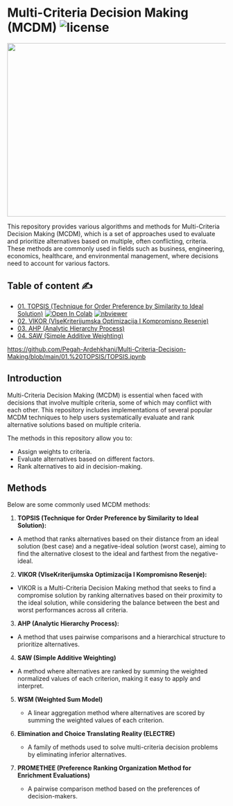 # Multi-Criteria Decision Making (MCDM) ![license](https://img.shields.io/github/license/Pegah-Ardehkhani/Multi-Criteria-Decision-Making.svg)

<p align="center"> 
  <img width="600" height="400" src="https://i.ytimg.com/vi/7OoKJHvsUbo/maxresdefault.jpg"> 
</p>

This repository provides various algorithms and methods for Multi-Criteria Decision Making (MCDM), which is a set of approaches used to evaluate and prioritize alternatives based on multiple, often conflicting, criteria. These methods are commonly used in fields such as business, engineering, economics, healthcare, and environmental management, where decisions need to account for various factors.

## Table of content ✍️

- [01. TOPSIS (Technique for Order Preference by Similarity to Ideal Solution)](https://github.com/Pegah-Ardehkhani/Multi-Criteria-Decision-Making/tree/main/01.%20TOPSIS) <a href="https://colab.research.google.com/github/Pegah-Ardehkhani/Multi-Criteria-Decision-Making/blob/main/01.%20TOPSIS/TOPSIS.ipynb" target="_parent\"><img src="https://colab.research.google.com/assets/colab-badge.svg" alt="Open In Colab"/></a> [![nbviewer](https://img.shields.io/badge/render-nbviewer-orange.svg)](https://nbviewer.org/github/Pegah-Ardehkhani/Multi-Criteria-Decision-Making/blob/main/01.%20TOPSIS/TOPSIS.ipynb)
- [02. VIKOR (VlseKriterijumska Optimizacija I Kompromisno Resenje)](https://github.com/Pegah-Ardehkhani/Multi-Criteria-Decision-Making/tree/main/02.%20VIKOR)
- [03. AHP (Analytic Hierarchy Process)](https://github.com/Pegah-Ardehkhani/Multi-Criteria-Decision-Making/tree/main/03.%20AHP)
- [04. SAW (Simple Additive Weighting)](https://github.com/Pegah-Ardehkhani/Multi-Criteria-Decision-Making/tree/main/04.%20SAW)


https://github.com/Pegah-Ardehkhani/Multi-Criteria-Decision-Making/blob/main/01.%20TOPSIS/TOPSIS.ipynb
## Introduction

Multi-Criteria Decision Making (MCDM) is essential when faced with decisions that involve multiple criteria, some of which may conflict with each other. This repository includes implementations of several popular MCDM techniques to help users systematically evaluate and rank alternative solutions based on multiple criteria.

The methods in this repository allow you to:

- Assign weights to criteria.
- Evaluate alternatives based on different factors.
- Rank alternatives to aid in decision-making.

## Methods

Below are some commonly used MCDM methods:

1. **TOPSIS (Technique for Order Preference by Similarity to Ideal Solution):**
 - A method that ranks alternatives based on their distance from an ideal solution (best case) and a negative-ideal solution (worst case), aiming to find the alternative closest to the ideal and farthest from the negative-ideal.

2. **VIKOR (VlseKriterijumska Optimizacija I Kompromisno Resenje):**
 - VIKOR is a Multi-Criteria Decision Making method that seeks to find a compromise solution by ranking alternatives based on their proximity to the ideal solution, while considering the balance between the best and worst performances across all criteria.

3. **AHP (Analytic Hierarchy Process):**
 - A method that uses pairwise comparisons and a hierarchical structure to prioritize alternatives.

4. **SAW (Simple Additive Weighting)**
 - A method where alternatives are ranked by summing the weighted normalized values of each criterion, making it easy to apply and interpret.
   
5. **WSM (Weighted Sum Model)**
   - A linear aggregation method where alternatives are scored by summing the weighted values of each criterion.

6. **Elimination and Choice Translating Reality (ELECTRE)**
   - A family of methods used to solve multi-criteria decision problems by eliminating inferior alternatives.

7. **PROMETHEE (Preference Ranking Organization Method for Enrichment Evaluations)**
   - A pairwise comparison method based on the preferences of decision-makers.
